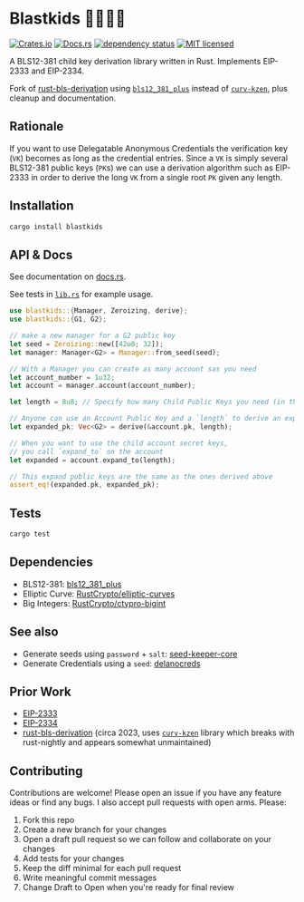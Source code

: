 # Blastkids 🚀🔑🔑🔑

[![Crates.io](https://img.shields.io/crates/v/blastkids.svg)](https://crates.io/crates/blastkids)
[![Docs.rs](https://docs.rs/blastkids/badge.svg)](https://docs.rs/blastkids)
[![dependency status](https://deps.rs/repo/github/DougAnderson444/blastkids/status.svg)](https://deps.rs/repo/github/DougAnderson444/blastkids)
[![MIT licensed](https://img.shields.io/badge/license-MIT-blue.svg)](./LICENSE)

A BLS12-381 child key derivation library written in Rust. Implements EIP-2333 and EIP-2334.

Fork of [rust-bls-derivation](https://github.com/taiyi-research-institute/rust-bls-derivation) using [`bls12_381_plus`](https://github.com/mikelodder7/bls12_381_plus) instead of [`curv-kzen`](https://crates.io/crates/curv-kzen), plus cleanup and documentation.

## Rationale

If you want to use Delegatable Anonymous Credentials the verification key (`VK`) becomes as long as the credential entries. Since a `VK` is simply several BLS12-381 public keys (`PK`s) we can use a derivation algorithm such as EIP-2333 in order to derive the long `VK` from a single root `PK` given any length.

## Installation

```bash
cargo install blastkids
```

## API & Docs

See documentation on [docs.rs](https://docs.rs/blastkids).

See tests in [`lib.rs`](./src/lib.rs) for example usage.

```rust
use blastkids::{Manager, Zeroizing, derive};
use blastkids::{G1, G2};

// make a new manager for a G2 public key
let seed = Zeroizing::new([42u8; 32]);
let manager: Manager<G2> = Manager::from_seed(seed);

// With a Manager you can create as many account sas you need
let account_number = 1u32;
let account = manager.account(account_number);

let length = 8u8; // Specify how many Child Public Keys you need (in this case, 8). Can be up to 255.

// Anyone can use an Account Public Key and a `length` to derive an expanded account
let expanded_pk: Vec<G2> = derive(&account.pk, length);

// When you want to use the child account secret keys,
// you call `expand_to` on the account
let expanded = account.expand_to(length);

// This expand public keys are the same as the ones derived above
assert_eq!(expanded.pk, expanded_pk);
```

## Tests

```bash
cargo test
```

## Dependencies

- BLS12-381: [bls12_381_plus](https://crates.io/crates/bls12_381_plus)
- Elliptic Curve: [RustCrypto/elliptic-curves](https://crates.io/crates/elliptic-curve)
- Big Integers: [RustCrypto/ctypro-bigint](https://crates.io/crates/crypto-bigint)

## See also

- Generate seeds using `password` + `salt`: [seed-keeper-core](https://github.com/DougAnderson444/seed-keeper)
- Generate Credentials using a `seed`: [delanocreds](https://github.com/DougAnderson444/delanocreds)

## Prior Work

- [EIP-2333](https://eips.ethereum.org/EIPS/eip-2333)
- [EIP-2334](https://eips.ethereum.org/EIPS/eip-2334)
- [rust-bls-derivation](https://github.com/taiyi-research-institute/rust-bls-derivation) (circa 2023, uses [`curv-kzen`](https://crates.io/crates/curv-kzen) library which breaks with rust-nightly and appears somewhat unmaintained)

## Contributing

Contributions are welcome! Please open an issue if you have any feature ideas or find any bugs. I also accept pull requests with open arms. Please:

1. Fork this repo
2. Create a new branch for your changes
3. Open a draft pull request so we can follow and collaborate on your changes
4. Add tests for your changes
5. Keep the diff minimal for each pull request
6. Write meaningful commit messages
7. Change Draft to Open when you're ready for final review
